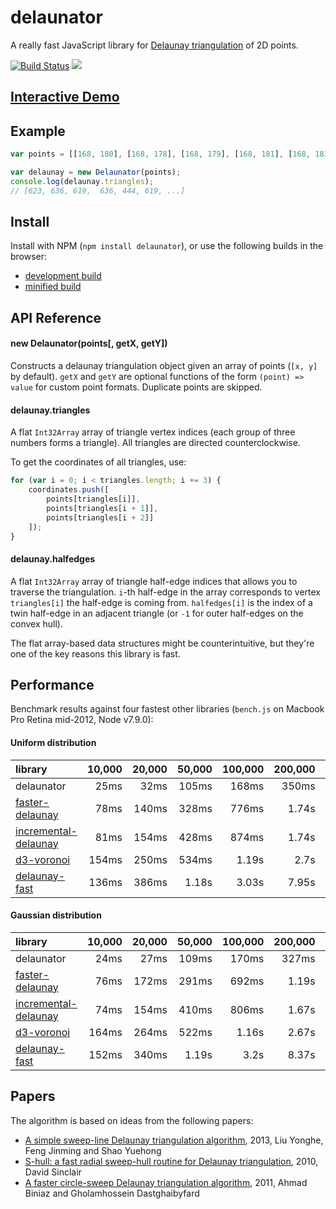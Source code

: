 # delaunator

A really fast JavaScript library for
[Delaunay triangulation](https://en.wikipedia.org/wiki/Delaunay_triangulation) of 2D points.

[![Build Status](https://travis-ci.org/mapbox/delaunator.svg?branch=master)](https://travis-ci.org/mapbox/delaunator)
[![](https://img.shields.io/badge/simply-awesome-brightgreen.svg)](https://github.com/mourner/projects)


## [Interactive Demo](https://mapbox.github.io/delaunator/)


## Example

```js
var points = [[168, 180], [168, 178], [168, 179], [168, 181], [168, 183], ...];

var delaunay = new Delaunator(points);
console.log(delaunay.triangles);
// [623, 636, 619,  636, 444, 619, ...]
```

## Install

Install with NPM (`npm install delaunator`), or use the following builds in the browser:

- [development build](https://unpkg.com/delaunator@1.0.5/delaunator.js)
- [minified build](https://unpkg.com/delaunator@1.0.5/delaunator.min.js)

## API Reference

#### new Delaunator(points[, getX, getY])

Constructs a delaunay triangulation object given an array of points (`[x, y]` by default).
`getX` and `getY` are optional functions of the form `(point) => value` for custom point formats.
Duplicate points are skipped.

#### delaunay.triangles

A flat `Int32Array` array of triangle vertex indices (each group of three numbers forms a triangle).
All triangles are directed counterclockwise.

To get the coordinates of all triangles, use:

```js
for (var i = 0; i < triangles.length; i += 3) {
    coordinates.push([
        points[triangles[i]],
        points[triangles[i + 1]],
        points[triangles[i + 2]]
    ]);
}
```

#### delaunay.halfedges

A flat `Int32Array` array of triangle half-edge indices that allows you to traverse the triangulation.
`i`-th half-edge in the array corresponds to vertex `triangles[i]` the half-edge is coming from.
`halfedges[i]` is the index of a twin half-edge in an adjacent triangle
(or `-1` for outer half-edges on the convex hull).

The flat array-based data structures might be counterintuitive,
but they're one of the key reasons this library is fast.

## Performance

Benchmark results against four fastest other libraries
(`bench.js` on Macbook Pro Retina mid-2012, Node v7.9.0):

#### Uniform distribution

library | 10,000 | 20,000 | 50,000 | 100,000 | 200,000 | 500,000 | 1,000,000
:-- | --: | --: | --: | --: | --: | --: | --:
delaunator | 25ms | 32ms | 105ms | 168ms | 350ms | 974ms | 2.46s
[faster-delaunay](https://github.com/Bathlamos/delaunay-triangulation) | 78ms | 140ms | 328ms | 776ms | 1.74s | 3.87s | 6.99s
[incremental-delaunay](https://github.com/mikolalysenko/incremental-delaunay) | 81ms | 154ms | 428ms | 874ms | 1.74s | 4.3s | 9.03s
[d3-voronoi](https://github.com/d3/d3-voronoi) | 154ms | 250ms | 534ms | 1.19s | 2.7s | 7.37s | 18.36s
[delaunay-fast](https://github.com/ironwallaby/delaunay) | 136ms | 386ms | 1.18s | 3.03s | 7.95s | 28.2s | 76.96s

#### Gaussian distribution

library | 10,000 | 20,000 | 50,000 | 100,000 | 200,000 | 500,000 | 1,000,000
:-- | --: | --: | --: | --: | --: | --: | --:
delaunator | 24ms | 27ms | 109ms | 170ms | 327ms | 941ms | 2.03s
[faster-delaunay](https://github.com/Bathlamos/delaunay-triangulation) | 76ms | 172ms | 291ms | 692ms | 1.19s | 3.46s | 6.36s
[incremental-delaunay](https://github.com/mikolalysenko/incremental-delaunay) | 74ms | 154ms | 410ms | 806ms | 1.67s | 4.27s | 8.3s
[d3-voronoi](https://github.com/d3/d3-voronoi) | 164ms | 264ms | 522ms | 1.16s | 2.67s | 7.64s | 18.62s
[delaunay-fast](https://github.com/ironwallaby/delaunay) | 152ms | 340ms | 1.19s | 3.2s | 8.37s | 30.03s | 82.05s

## Papers

The algorithm is based on ideas from the following papers:

- [A simple sweep-line Delaunay triangulation algorithm](http://www.academicpub.org/jao/paperInfo.aspx?paperid=15630), 2013, Liu Yonghe, Feng Jinming and Shao Yuehong
- [S-hull: a fast radial sweep-hull routine for Delaunay triangulation](http://www.s-hull.org/paper/s_hull.pdf), 2010, David Sinclair
- [A faster circle-sweep Delaunay triangulation algorithm](http://cglab.ca/~biniaz/papers/Sweep%20Circle.pdf), 2011, Ahmad Biniaz and Gholamhossein Dastghaibyfard
